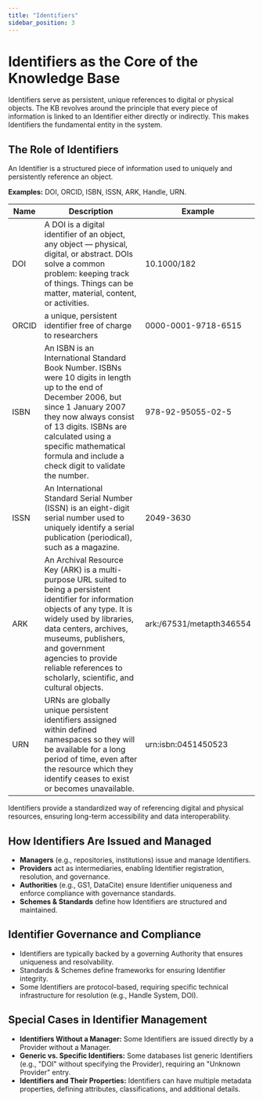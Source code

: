 ```yaml
---
title: "Identifiers"
sidebar_position: 3
---
```

# Identifiers as the Core of the Knowledge Base

Identifiers serve as persistent, unique references to digital or physical objects. The KB revolves around the principle that every piece of information is linked to an Identifier either directly or indirectly. This makes Identifiers the fundamental entity in the system.


## The Role of Identifiers

An Identifier is a structured piece of information used to uniquely and persistently reference an object.

**Examples:** DOI, ORCID, ISBN, ISSN, ARK, Handle, URN.


| Name    | Description | Example | 
| -------- | ------- | ------- | 
| DOI  | A DOI is a digital identifier of an object, any object — physical, digital, or abstract. DOIs solve a common problem: keeping track of things. Things can be matter, material, content, or activities.   |10.1000/182 | 
| ORCID  | a unique, persistent identifier free of charge to researchers  | 0000-0001-9718-6515 |
| ISBN | An ISBN is an International Standard Book Number. ISBNs were 10 digits in length up to the end of December 2006, but since 1 January 2007 they now always consist of 13 digits. ISBNs are calculated using a specific mathematical formula and include a check digit to validate the number. | 978-92-95055-02-5 |
| ISSN | An International Standard Serial Number (ISSN) is an eight-digit serial number used to uniquely identify a serial publication (periodical), such as a magazine.| 2049-3630|
| ARK |An Archival Resource Key (ARK) is a multi-purpose URL suited to being a persistent identifier for information objects of any type. It is widely used by libraries, data centers, archives, museums, publishers, and government agencies to provide reliable references to scholarly, scientific, and cultural objects. | ark:/67531/metapth346554|
|URN |URNs are globally unique persistent identifiers assigned within defined namespaces so they will be available for a long period of time, even after the resource which they identify ceases to exist or becomes unavailable. | urn:isbn:0451450523 |


Identifiers provide a standardized way of referencing digital and physical resources, ensuring long-term accessibility and data interoperability.

## How Identifiers Are Issued and Managed

- **Managers** (e.g., repositories, institutions) issue and manage Identifiers.
- **Providers** act as intermediaries, enabling Identifier registration, resolution, and governance.
- **Authorities** (e.g., GS1, DataCite) ensure Identifier uniqueness and enforce compliance with governance standards.
- **Schemes & Standards** define how Identifiers are structured and maintained.

## Identifier Governance and Compliance

- Identifiers are typically backed by a governing Authority that ensures uniqueness and resolvability.
- Standards & Schemes define frameworks for ensuring Identifier integrity.
- Some Identifiers are protocol-based, requiring specific technical infrastructure for resolution (e.g., Handle System, DOI).

## Special Cases in Identifier Management

- **Identifiers Without a Manager:** Some Identifiers are issued directly by a Provider without a Manager.
- **Generic vs. Specific Identifiers:** Some databases list generic Identifiers (e.g., "DOI" without specifying the Provider), requiring an "Unknown Provider" entry.
- **Identifiers and Their Properties:** Identifiers can have multiple metadata properties, defining attributes, classifications, and additional details.

